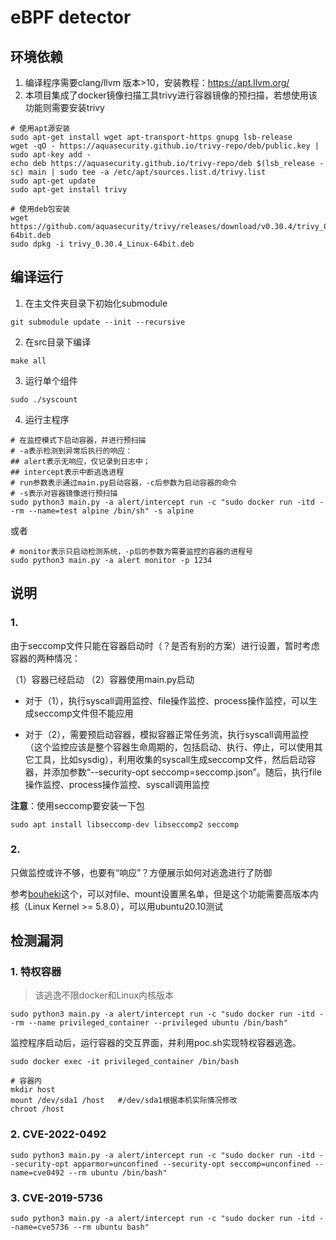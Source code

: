 # eBPF detector

## 环境依赖
1. 编译程序需要clang/llvm 版本>10，安装教程：https://apt.llvm.org/  
2. 本项目集成了docker镜像扫描工具trivy进行容器镜像的预扫描，若想使用该功能则需要安装trivy

```shell
# 使用apt源安装
sudo apt-get install wget apt-transport-https gnupg lsb-release
wget -qO - https://aquasecurity.github.io/trivy-repo/deb/public.key | sudo apt-key add -
echo deb https://aquasecurity.github.io/trivy-repo/deb $(lsb_release -sc) main | sudo tee -a /etc/apt/sources.list.d/trivy.list
sudo apt-get update
sudo apt-get install trivy

# 使用deb包安装
wget https://github.com/aquasecurity/trivy/releases/download/v0.30.4/trivy_0.30.4_Linux-64bit.deb
sudo dpkg -i trivy_0.30.4_Linux-64bit.deb
```

## 编译运行
1. 在主文件夹目录下初始化submodule
```shell
git submodule update --init --recursive
```
2. 在src目录下编译
```shell
make all
```
3. 运行单个组件
```shell
sudo ./syscount
```
4. 运行主程序
```shell
# 在监控模式下启动容器，并进行预扫描
# -a表示检测到异常后执行的响应：
## alert表示无响应，仅记录到日志中；
## intercept表示中断逃逸进程
# run参数表示通过main.py启动容器，-c后参数为启动容器的命令
# -s表示对容器镜像进行预扫描
sudo python3 main.py -a alert/intercept run -c "sudo docker run -itd --rm --name=test alpine /bin/sh" -s alpine

```
或者
```shell
# monitor表示只启动检测系统，-p后的参数为需要监控的容器的进程号
sudo python3 main.py -a alert monitor -p 1234
```

## 说明
### 1. 
由于seccomp文件只能在容器启动时（？是否有别的方案）进行设置，暂时考虑容器的两种情况：

（1）容器已经启动 （2）容器使用main.py启动

- 对于（1），执行syscall调用监控、file操作监控、process操作监控，可以生成seccomp文件但不能应用

- 对于（2），需要预启动容器，模拟容器正常任务流，执行syscall调用监控（这个监控应该是整个容器生命周期的，包括启动、执行、停止，可以使用其它工具，比如sysdig），利用收集的syscall生成seccomp文件，然后启动容器，并添加参数“--security-opt seccomp=seccomp.json”。随后，执行file操作监控、process操作监控、syscall调用监控

**注意**：使用seccomp要安装一下包

```shell
sudo apt install libseccomp-dev libseccomp2 seccomp
```

### 2.
只做监控或许不够，也要有“响应”？方便展示如何对逃逸进行了防御

参考[bouheki](https://github.com/mrtc0/bouheki/tree/master/pkg/bpf/c)这个，可以对file、mount设置黑名单，但是这个功能需要高版本内核（Linux Kernel >= 5.8.0），可以用ubuntu20.10测试


## 检测漏洞
### 1. 特权容器
> 该逃逸不限docker和Linux内核版本

```shell
sudo python3 main.py -a alert/intercept run -c "sudo docker run -itd --rm --name privileged_container --privileged ubuntu /bin/bash"
```

监控程序启动后，运行容器的交互界面，并利用poc.sh实现特权容器逃逸。

```shell
sudo docker exec -it privileged_container /bin/bash

# 容器内
mkdir host
mount /dev/sda1 /host   #/dev/sda1根据本机实际情况修改
chroot /host
```

### 2. CVE-2022-0492
```shell
sudo python3 main.py -a alert/intercept run -c "sudo docker run -itd --security-opt apparmor=unconfined --security-opt seccomp=unconfined --name=cve0492 --rm ubuntu /bin/bash"

```

### 3. CVE-2019-5736
```shell
sudo python3 main.py -a alert/intercept run -c "sudo docker run -itd --name=cve5736 --rm ubuntu bash"
```
